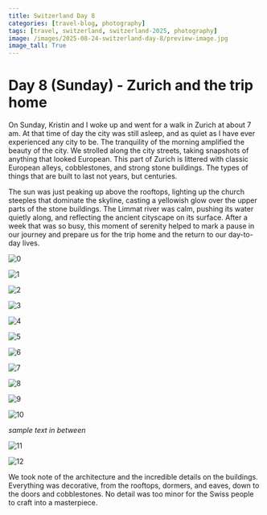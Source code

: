 ```yaml
---
title: Switzerland Day 8
categories: [travel-blog, photography]
tags: [travel, switzerland, switzerland-2025, photography]
image: /images/2025-08-24-switzerland-day-8/preview-image.jpg
image_tall: True
---
```


# Day 8 (Sunday) - Zurich and the trip home

On Sunday, Kristin and I woke up and went for a walk in Zurich at about 7 am. At that time of day the city was still asleep, and as quiet as I have ever experienced any city to be. The tranquility of the morning amplified the beauty of the city. We strolled along the city streets, taking snapshots of anything that looked European. This part of Zurich is littered with classic European alleys, cobblestones, and strong stone buildings. The types of things that are built to last not years, but centuries.

The sun was just peaking up above the rooftops, lighting up the church steeples that dominate the skyline, casting a yellowish glow over the upper parts of the stone buildings. The Limmat river was calm, pushing its water quietly along, and reflecting the ancient cityscape on its surface. After a week that was so busy, this moment of serenity helped to mark a pause in our journey and prepare us for the trip home and the return to our day-to-day lives.

<a href='javascript:void(0);' name='pic-0'></a>

![0](/images/2025-08-24-switzerland-day-8/swizterland-day-8-0.jpg)
_&nbsp; <a href='{% link photo_info/pi-2025-08-24-swizterland-day-8-0.md %}'><i class='fa fa-info-circle' style='font-size: 0.73em;'></i></a>_

<a href='javascript:void(0);' name='pic-1'></a>

![1](/images/2025-08-24-switzerland-day-8/swizterland-day-8-1.jpg)
_&nbsp; <a href='{% link photo_info/pi-2025-08-24-swizterland-day-8-1.md %}'><i class='fa fa-info-circle' style='font-size: 0.73em;'></i></a>_

<a href='javascript:void(0);' name='pic-2'></a>

![2](/images/2025-08-24-switzerland-day-8/swizterland-day-8-2.jpg)
_&nbsp; <a href='{% link photo_info/pi-2025-08-24-swizterland-day-8-2.md %}'><i class='fa fa-info-circle' style='font-size: 0.73em;'></i></a>_

<a href='javascript:void(0);' name='pic-3'></a>

![3](/images/2025-08-24-switzerland-day-8/swizterland-day-8-3.jpg)
_&nbsp; <a href='{% link photo_info/pi-2025-08-24-swizterland-day-8-3.md %}'><i class='fa fa-info-circle' style='font-size: 0.73em;'></i></a>_

<a href='javascript:void(0);' name='pic-4'></a>

![4](/images/2025-08-24-switzerland-day-8/swizterland-day-8-4.jpg)
_&nbsp; <a href='{% link photo_info/pi-2025-08-24-swizterland-day-8-4.md %}'><i class='fa fa-info-circle' style='font-size: 0.73em;'></i></a>_

<a href='javascript:void(0);' name='pic-5'></a>

![5](/images/2025-08-24-switzerland-day-8/swizterland-day-8-5.jpg)
_&nbsp; <a href='{% link photo_info/pi-2025-08-24-swizterland-day-8-5.md %}'><i class='fa fa-info-circle' style='font-size: 0.73em;'></i></a>_

<a href='javascript:void(0);' name='pic-6'></a>

![6](/images/2025-08-24-switzerland-day-8/swizterland-day-8-6.jpg)
_&nbsp; <a href='{% link photo_info/pi-2025-08-24-swizterland-day-8-6.md %}'><i class='fa fa-info-circle' style='font-size: 0.73em;'></i></a>_

<a href='javascript:void(0);' name='pic-7'></a>

![7](/images/2025-08-24-switzerland-day-8/swizterland-day-8-7.jpg)
_&nbsp; <a href='{% link photo_info/pi-2025-08-24-swizterland-day-8-7.md %}'><i class='fa fa-info-circle' style='font-size: 0.73em;'></i></a>_

<a href='javascript:void(0);' name='pic-8'></a>

![8](/images/2025-08-24-switzerland-day-8/swizterland-day-8-8.jpg)
_&nbsp; <a href='{% link photo_info/pi-2025-08-24-swizterland-day-8-8.md %}'><i class='fa fa-info-circle' style='font-size: 0.73em;'></i></a>_

<a href='javascript:void(0);' name='pic-9'></a>

![9](/images/2025-08-24-switzerland-day-8/swizterland-day-8-9.jpg)
_&nbsp; <a href='{% link photo_info/pi-2025-08-24-swizterland-day-8-9.md %}'><i class='fa fa-info-circle' style='font-size: 0.73em;'></i></a>_

<a href='javascript:void(0);' name='pic-10'></a>

![10](/images/2025-08-24-switzerland-day-8/swizterland-day-8-10.jpg)
_&nbsp; <a href='{% link photo_info/pi-2025-08-24-swizterland-day-8-10.md %}'><i class='fa fa-info-circle' style='font-size: 0.73em;'></i></a>_

<a href='javascript:void(0);' name='pic-11'></a>

_sample text in between_

![11](/images/2025-08-24-switzerland-day-8/swizterland-day-8-11.jpg)
_&nbsp; <a href='{% link photo_info/pi-2025-08-24-swizterland-day-8-11.md %}'><i class='fa fa-info-circle' style='font-size: 0.73em;'></i></a>_

<a href='javascript:void(0);' name='pic-12'></a>

![12](/images/2025-08-24-switzerland-day-8/swizterland-day-8-12.jpg)
_&nbsp; <a href='{% link photo_info/pi-2025-08-24-swizterland-day-8-12.md %}'><i class='fa fa-info-circle' style='font-size: 0.73em;'></i></a>_

We took note of the architecture and the incredible details on the buildings. Everything was decorative, from the rooftops, dormers, and eaves, down to the doors and cobblestones. No detail was too minor for the Swiss people to craft into a masterpiece.
